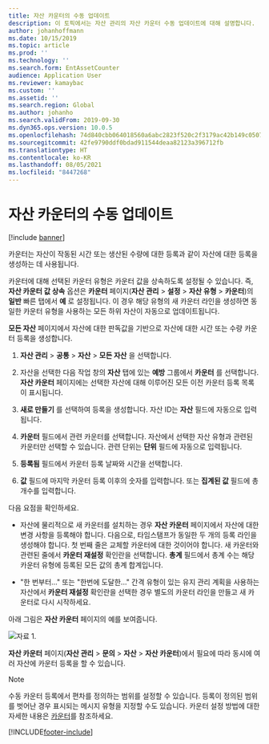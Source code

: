 ```yaml
---
title: 자산 카운터의 수동 업데이트
description: 이 토픽에서는 자산 관리의 자산 카운터 수동 업데이트에 대해 설명합니다.
author: johanhoffmann
ms.date: 10/15/2019
ms.topic: article
ms.prod: ''
ms.technology: ''
ms.search.form: EntAssetCounter
audience: Application User
ms.reviewer: kamaybac
ms.custom: ''
ms.assetid: ''
ms.search.region: Global
ms.author: johanho
ms.search.validFrom: 2019-09-30
ms.dyn365.ops.version: 10.0.5
ms.openlocfilehash: 74d840cbb064018560a6abc2823f520c2f3179ac42b149c0507c9421a4e73391
ms.sourcegitcommit: 42fe9790ddf0bdad911544deaa82123a396712fb
ms.translationtype: HT
ms.contentlocale: ko-KR
ms.lasthandoff: 08/05/2021
ms.locfileid: "8447268"
---
```

# <a name="manual-update-of-asset-counters"></a>자산 카운터의 수동 업데이트

[!include [banner](../../includes/banner.md)]



카운터는 자산이 작동된 시간 또는 생산된 수량에 대한 등록과 같이 자산에 대한 등록을 생성하는 데 사용됩니다.

카운터에 대해 선택된 카운터 유형은 카운터 값을 상속하도록 설정될 수 있습니다. 즉, **자산 카운터 값 상속** 옵션은 **카운터** 페이지(**자산 관리** > **설정** > **자산 유형** > **카운터**)의 **일반** 빠른 탭에서 **예** 로 설정됩니다. 이 경우 해당 유형의 새 카운터 라인을 생성하면 동일한 카운터 유형을 사용하는 모든 하위 자산이 자동으로 업데이트됩니다.

**모든 자산** 페이지에서 자산에 대한 판독값을 기반으로 자산에 대한 시간 또는 수량 카운터 등록을 생성합니다.

1. **자산 관리** > **공통** > **자산** > **모든 자산** 을 선택합니다.

2. 자산을 선택한 다음 작업 창의 **자산** 탭에 있는 **예방** 그룹에서 **카운터** 를 선택합니다. **자산 카운터** 페이지에는 선택한 자산에 대해 이루어진 모든 이전 카운터 등록 목록이 표시됩니다.

3. **새로 만들기** 를 선택하여 등록을 생성합니다. 자산 ID는 **자산** 필드에 자동으로 입력됩니다.

4. **카운터** 필드에서 관련 카운터를 선택합니다. 자산에서 선택한 자산 유형과 관련된 카운터만 선택할 수 있습니다. 관련 단위는 **단위** 필드에 자동으로 입력됩니다.

5. **등록됨** 필드에서 카운터 등록 날짜와 시간을 선택합니다.

6. **값** 필드에 마지막 카운터 등록 이후의 숫자를 입력합니다. 또는 **집계된 값** 필드에 총 개수를 입력합니다.

다음 요점을 확인하세요.

- 자산에 물리적으로 새 카운터를 설치하는 경우 **자산 카운터** 페이지에서 자산에 대한 변경 사항을 등록해야 합니다. 다음으로, 타임스탬프가 동일한 두 개의 등록 라인을 생성해야 합니다. 첫 번째 줄은 교체할 카운터에 대한 것이어야 합니다. 새 카운터와 관련된 줄에서 **카운터 재설정** 확인란을 선택합니다. **총계** 필드에서 총계 수는 해당 카운터 유형에 등록된 모든 값의 총계 합계입니다.

- "한 번부터..." 또는 "한번에 도달한..." 간격 유형이 있는 유지 관리 계획을 사용하는 자산에서 **카운터 재설정** 확인란을 선택한 경우 별도의 카운터 라인을 만들고 새 카운터로 다시 시작하세요.

아래 그림은 **자산 카운터** 페이지의 예를 보여줍니다.

![자료 1.](media/11-work-orders.png)

**자산 카운터** 페이지(**자산 관리** > **문의** > **자산** > **자산 카운터**)에서 필요에 따라 동시에 여러 자산에 카운터 등록을 할 수 있습니다.

>[!NOTE]
>수동 카운터 등록에서 편차를 정의하는 범위를 설정할 수 있습니다. 등록이 정의된 범위를 벗어난 경우 표시되는 메시지 유형을 지정할 수도 있습니다. 카운터 설정 방법에 대한 자세한 내용은 [카운터](../setup-for-objects/counters.md)를 참조하세요.



[!INCLUDE[footer-include](../../../includes/footer-banner.md)]